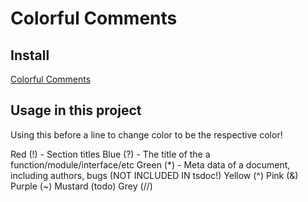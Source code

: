 # Colorful Comments

## Install
[Colorful Comments](https://marketplace.visualstudio.com/items?itemName=ParthR2031.colorful-comments)

## Usage in this project
Using this before a line to change color to be the respective color!

Red (!) - Section titles
Blue (?) - The title of the a function/module/interface/etc
Green (*) - Meta data of a document, including authors, bugs (NOT INCLUDED IN
tsdoc!)
Yellow (^)
Pink (&)
Purple (~)
Mustard (todo)
Grey (//)